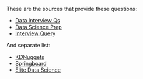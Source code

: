 These are the sources that provide these questions:

* [Data Interview Qs](https://github.com/khanhnamle1994/cracking-the-data-science-interview/tree/master/Interview-Questions-and-Answers/Data-Interview-Qs)
* [Data Science Prep](https://github.com/khanhnamle1994/cracking-the-data-science-interview/tree/master/Interview-Questions-and-Answers/Data-Science-Prep)
* [Interview Query](https://github.com/khanhnamle1994/cracking-the-data-science-interview/tree/master/Interview-Questions-and-Answers/Interview-Query)

And separate list:
* [KDNuggets](https://github.com/khanhnamle1994/cracking-the-data-science-interview/blob/master/Interview-Questions-and-Answers/40-Questions-Asked-at-Startups.md)
* [Springboard](https://github.com/khanhnamle1994/cracking-the-data-science-interview/blob/master/Interview-Questions-and-Answers/41-Essential-ML-Interview-Questions.md)
* [Elite Data Science](https://github.com/khanhnamle1994/cracking-the-data-science-interview/blob/master/Interview-Questions-and-Answers/21-ML-Interview-Q%26A.md)
